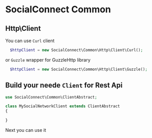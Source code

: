 SocialConnect Common
====================

## Http\Client

You can use `Curl` client

```php
  $httpClient = new SocialConnect\Common\Http\Client\Curl();
```

or `Guzzle` wrapper for GuzzleHttp library

```php
  $httpClient = new SocialConnect\Common\Http\Client\Guzzle();
```

## Build your neede `Client` for Rest Api

```php
use SocialConnect\Common\ClientAbstract;

class MySocialNetworkClient extends ClientAbstract
{

}
```

Next you can use it

```
```
